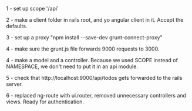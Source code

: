 1 - set up scope '/api'

2 - make a client folder in rails root, and yo angular client in it. Accept the defaults.

3 - set up a proxy "npm install --save-dev grunt-connect-proxy"

4 - make sure the grunt.js file forwards 9000 requests to 3000.

4 - make a model and a controller. Because we used SCOPE instead of NAMESPACE, we don't need to put it in an api module. 

5 - check that http://localhost:9000/api/todos gets forwarded to the rails server.

6 - replaced ng-route with ui.router, removed unnecessary controllers and views. Ready for authentication.
